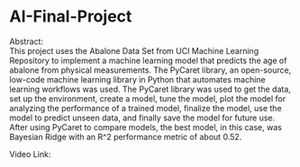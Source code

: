 # AI-Final-Project

Abstract:<br>
This project uses the Abalone Data Set from UCI Machine Learning Repository to implement a machine learning model that predicts the age of abalone from physical measurements. The PyCaret library, an open-source, low-code machine learning library in Python that automates machine learning workflows was used. The PyCaret library was used to get the data, set up the environment, create a model, tune the model, plot the model for analyzing the performance of a trained model, finalize the model, use the model to predict unseen data, and finally save the model for future use. After using PyCaret to compare models, the best model, in this case, was Bayesian Ridge with an R^2 performance metric of about 0.52.

Video Link:
